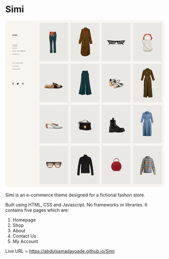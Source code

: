 # Simi


<img src="images/screenshot.png" alt="project screenshot">


Simi is an e-commerce theme designed for a fictional fashon store. 

Built using HTML, CSS and Javascript. No frameworks or libraries. It contains five pages which are:

1. Homepage
2. Shop
3. About
4. Contact Us
5. My Account


Live URL = https://abdulsamadayoade.github.io/Simi
